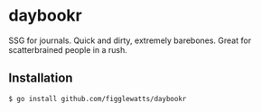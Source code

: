 # daybookr
SSG for journals. Quick and dirty, extremely barebones. Great for scatterbrained people in a rush.

## Installation
```terminal
$ go install github.com/figglewatts/daybookr
```

